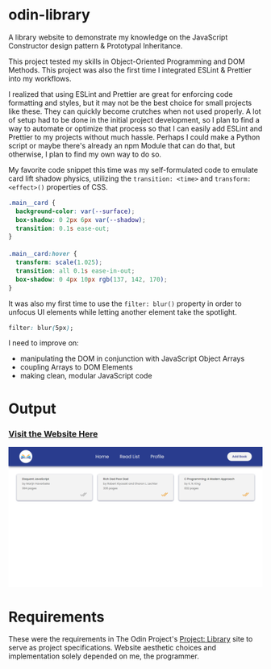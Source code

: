 # odin-library

A library website to demonstrate my knowledge on the JavaScript Constructor design pattern &amp; Prototypal Inheritance.

This project tested my skills in Object-Oriented Programming and DOM Methods. This project was also the first time I integrated ESLint & Prettier into my workflows.

I realized that using ESLint and Prettier are great for enforcing code formatting and styles, but it may not be the best choice for small projects like these. They can quickly become crutches when not used properly. A lot of setup had to be done in the initial project development, so I plan to find a way to automate or optimize that process so that I can easily add ESLint and Prettier to my projects without much hassle. Perhaps I could make a Python script or maybe there's already an npm Module that can do that, but otherwise, I plan to find my own way to do so.

My favorite code snippet this time was my self-formulated code to emulate card lift shadow physics, utilizing the `transition: <time>` and `transform: <effect>()` properties of CSS.

```CSS
.main__card {
  background-color: var(--surface);
  box-shadow: 0 2px 6px var(--shadow);
  transition: 0.1s ease-out;
}

.main__card:hover {
  transform: scale(1.025);
  transition: all 0.1s ease-in-out;
  box-shadow: 0 4px 10px rgb(137, 142, 170);
}
```

It was also my first time to use the `filter: blur()` property in order to unfocus UI elements while letting another element take the spotlight.

```CSS
filter: blur(5px);
```

I need to improve on:
- manipulating the DOM in conjunction with JavaScript Object Arrays
- coupling Arrays to DOM Elements
- making clean, modular JavaScript code

# Output
### [Visit the Website Here](https://luzefiru.github.io/odin-library/)
<img src="./requirements/website-screenshot.png">

# Requirements
These were the requirements in The Odin Project's [Project: Library](https://www.theodinproject.com/lessons/node-path-javascript-library) site to serve as project specifications. Website aesthetic choices and implementation solely depended on me, the programmer.
